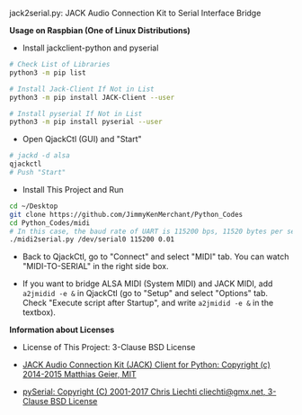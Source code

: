jack2serial.py: JACK Audio Connection Kit to Serial Interface Bridge

**Usage on Raspbian (One of Linux Distributions)**

* Install jackclient-python and pyserial

```bash
# Check List of Libraries
python3 -m pip list

# Install Jack-Client If Not in List
python3 -m pip install JACK-Client --user

# Install pyserial If Not in List
python3 -m pip install pyserial --user
```

* Open QjackCtl (GUI) and "Start"

```bash
# jackd -d alsa
qjackctl
# Push "Start"
```

* Install This Project and Run 

```bash
cd ~/Desktop
git clone https://github.com/JimmyKenMerchant/Python_Codes
cd Python_Codes/midi
# In this case, the baud rate of UART is 115200 bps, 11520 bytes per second; UART needs 2 bits for start and stop bits.
./midi2serial.py /dev/serial0 115200 0.01
```

* Back to QjackCtl, go to "Connect" and select "MIDI" tab. You can watch "MIDI-TO-SERIAL" in the right side box.

* If you want to bridge ALSA MIDI (System MIDI) and JACK MIDI, add `a2jmidid -e &` in QjackCtl (go to "Setup" and select "Options" tab. Check "Execute script after Startup", and write `a2jmidid -e &` in the textbox).

**Information about Licenses**

* License of This Project: 3-Clause BSD License

* [JACK Audio Connection Kit (JACK) Client for Python: Copyright (c) 2014-2015 Matthias Geier, MIT](https://jackclient-python.readthedocs.io)

* [pySerial: Copyright (C) 2001-2017 Chris Liechti <cliechti@gmx.net>, 3-Clause BSD License](https://pythonhosted.org/pyserial/)
